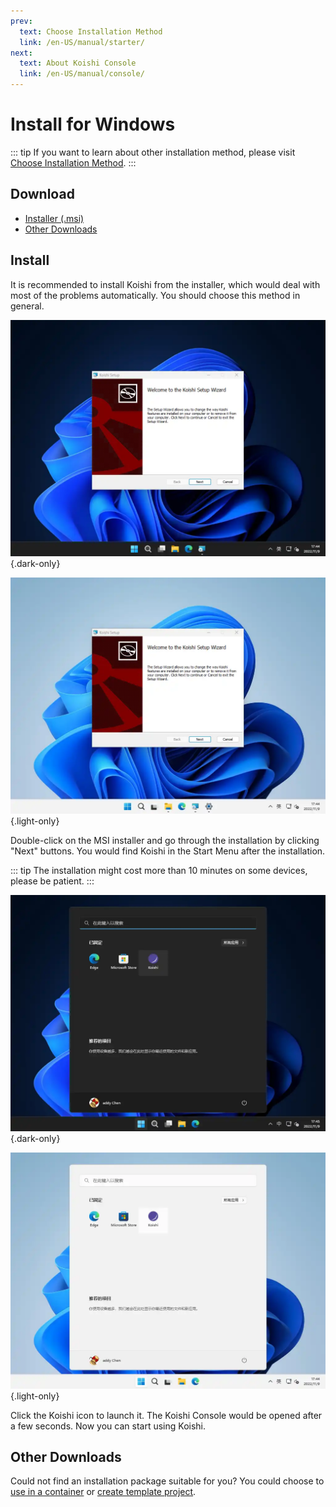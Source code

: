 ```yaml
---
prev:
  text: Choose Installation Method
  link: /en-US/manual/starter/
next:
  text: About Koishi Console
  link: /en-US/manual/console/
---
```


# Install for Windows

::: tip
If you want to learn about other installation method, please visit [Choose Installation Method](./index.md).
:::

## Download

- [Installer (.msi)](https://k.ilharp.cc/win.msi)
- [Other Downloads](https://github.com/koishijs/koishi-desktop/releases)

## Install

It is recommended to install Koishi from the installer, which would deal with most of the problems automatically. You should choose this method in general.

![msi-installer](/manual/windows/msi-installer-dark.webp) {.dark-only}

![msi-installer](/manual/windows/msi-installer-light.webp) {.light-only}

Double-click on the MSI installer and go through the installation by clicking "Next" buttons. You would find Koishi in the Start Menu after the installation.

::: tip
The installation might cost more than 10 minutes on some devices, please be patient.
:::

![start-menu](/manual/windows/start-menu-dark.webp) {.dark-only}

![start-menu](/manual/windows/start-menu-light.webp) {.light-only}

Click the Koishi icon to launch it. The Koishi Console would be opened after a few seconds. Now you can start using Koishi.

## Other Downloads

Could not find an installation package suitable for you? You could choose to [use in a container](./docker.md) or [create template project](./boilerplate.md).
